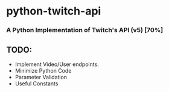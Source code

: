 # python-twitch-api
### A Python Implementation of Twitch's API (v5) [70%]

## TODO:
- Implement Video/User endpoints.
- Minimize Python Code
- Parameter Validation
- Useful Constants
